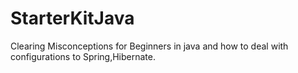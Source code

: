# StarterKitJava
Clearing Misconceptions for Beginners in java and how to deal with configurations to Spring,Hibernate.
